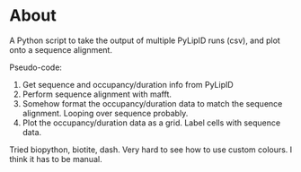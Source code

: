 About
====

A Python script to take the output of multiple PyLipID runs (csv), and plot onto a sequence alignment.

Pseudo-code:

1. Get sequence and occupancy/duration info from PyLipID
2. Perform sequence alignment with mafft.
3. Somehow format the occupancy/duration data to match the sequence alignment. Looping over sequence probably.
4. Plot the occupancy/duration data as a grid. Label cells with sequence data.

Tried biopython, biotite, dash. Very hard to see how to use custom colours. I think it has to be manual.
